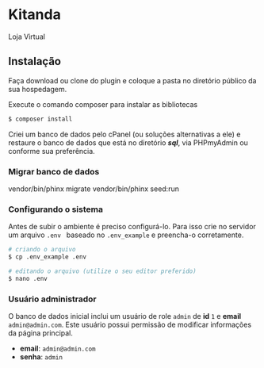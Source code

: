 # Kitanda
Loja Virtual

## Instalação

Faça download ou clone do plugin e coloque a pasta no diretório público da sua hospedagem. 

Execute o comando composer para instalar as bibliotecas

```sh
$ composer install
```

Criei um banco de dados pelo cPanel (ou soluções alternativas a ele) e restaure o banco de dados que está no diretório ***sql***, via PHPmyAdmin ou conforme sua preferência.


### Migrar banco de dados
vendor/bin/phinx migrate
vendor/bin/phinx seed:run

### Configurando o sistema
Antes de subir o ambiente é preciso configurá-lo. Para isso crie no servidor um arquivo `.env ` baseado no `.env_example` e preencha-o corretamente.

```sh
# criando o arquivo
$ cp .env_example .env

# editando o arquivo (utilize o seu editor preferido)
$ nano .env
```

### Usuário administrador
O banco de dados inicial inclui um usuário de role `admin` de **id** `1` e **email** `admin@admin.com`.
Este usuário possui permissão de modificar informações da página principal.

- **email**: `admin@admin.com`
- **senha**: `admin`
